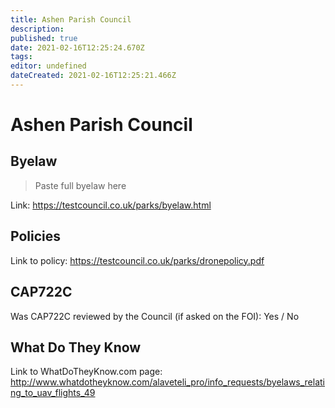 ```yaml
---
title: Ashen Parish Council
description: 
published: true
date: 2021-02-16T12:25:24.670Z
tags: 
editor: undefined
dateCreated: 2021-02-16T12:25:21.466Z
---
```


# Ashen Parish Council


## Byelaw
> Paste full byelaw here

Link:
https://testcouncil.co.uk/parks/byelaw.html

## Policies
Link to policy:
https://testcouncil.co.uk/parks/dronepolicy.pdf

## CAP722C

Was CAP722C reviewed by the Council (if asked on the FOI): Yes / No

## What Do They Know

Link to WhatDoTheyKnow.com page:
http://www.whatdotheyknow.com/alaveteli_pro/info_requests/byelaws_relating_to_uav_flights_49

